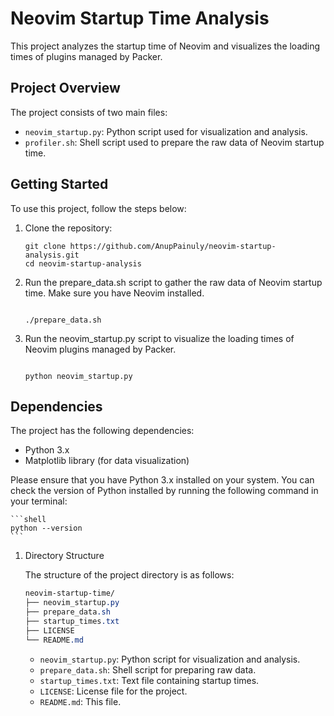 # Neovim Startup Time Analysis

This project analyzes the startup time of Neovim and visualizes the loading times of plugins managed by Packer.

## Project Overview

The project consists of two main files:

- `neovim_startup.py`: Python script used for visualization and analysis.
- `profiler.sh`: Shell script used to prepare the raw data of Neovim startup time.

## Getting Started

To use this project, follow the steps below:

1. Clone the repository:

    ```shell
   git clone https://github.com/AnupPainuly/neovim-startup-analysis.git 
   cd neovim-startup-analysis

    ```
1. Run the prepare_data.sh script to gather the raw data of Neovim startup time. Make sure you have Neovim installed.

    ```shell

    ./prepare_data.sh

    ```
1. Run the neovim_startup.py script to visualize the loading times of Neovim plugins managed by Packer.

    ```shell

    python neovim_startup.py
    ```
## Dependencies

The project has the following dependencies:

- Python 3.x
- Matplotlib library (for data visualization)

Please ensure that you have Python 3.x installed on your system. You can check the version of Python installed by running the following command in your terminal:

    ```shell
    python --version
    ```
1. Directory Structure

    The structure of the project directory is as follows:

    ```css
    neovim-startup-time/
    ├── neovim_startup.py
    ├── prepare_data.sh
    ├── startup_times.txt
    ├── LICENSE
    └── README.md
    ```

    - `neovim_startup.py`: Python script for visualization and analysis.
    - `prepare_data.sh`: Shell script for preparing raw data.
    - `startup_times.txt`: Text file containing startup times.
    - `LICENSE`: License file for the project.
    - `README.md`: This file.
